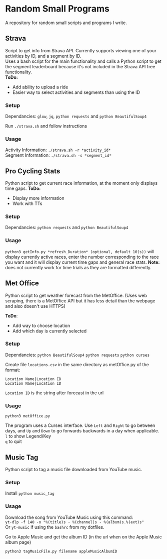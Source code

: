 # Random Small Programs

A repository for random small scripts and programs I write. 

## Strava

Script to get info from Strava API. Currently supports viewing one of your activities by ID, and a segment by ID.  
Uses a bash script for the main functionality and calls a Python script to get the segment leaderboard because it's not included in the Strava API free functionality.  
**ToDo:** 
* Add ability to upload a ride
* Easier way to select activities and segments than using the ID

### Setup

Dependancies: `glow`, `jq`, `python requests` and `python BeautifulSoup4`  

Run `./strava.sh` and follow instructions 

### Usage 

Activity Information: `./strava.sh -r *activity_id*`  
Segment Information: `./strava.sh -s *segment_id*`

## Pro Cycling Stats

Python script to get current race information, at the moment only displays time gaps. 
**ToDo:**
* Display more information
* Work with TTs

### Setup

Dependancies: `python requests` and `python BeautifulSoup4`

### Usage

`python3 getInfo.py *refresh_Duration* (optional, default 10(s))` will display currently active races, enter the number corresponding to the race you want and it will display current time gaps and general race stats. **Note:** does not currently work for time trials as they are formatted differently. 

## Met Office 

Python script to get weather forecast from the MetOffice. (Uses web scraping, there is a MetOffice API but it has less detail than the webpage and also doesn't use HTTPS)

**ToDo**: 
* Add way to choose location 
* Add which day is currently selected 

### Setup 

Dependancies: `python BeautifulSoup4` `python requests` `python curses`

Create file `locations.csv` in the same directory as metOffice.py of the format:
```
Location Name|Location ID
Location Name|Location ID
```

`Location ID` is the string after forecast in the url

### Usage 

`python3 metOffice.py`

The program uses a Curses interface. Use `Left` and `Right` to go between days, and `Up` and `Down` to go forwards backwards in a day when applicable.  
`l` to show Legend/Key  
`q` to quit

## Music Tag 

Python script to tag a music file downloaded from YouTube music. 

### Setup 

Install `python music_tag`

### Usage 

Download the song from YouTube Music using this command:  
`yt-dlp -f 140 -o "%(title)s - %(channel)s - %(album)s.%(ext)s"`  
Or `yt-music` if using the `bashrc` from my dotfiles. 

Go to Apple Music and get the album ID (in the url when on the Apple Music album page)

`python3 tagMusicFile.py filename appleMusicAlbumID` 
